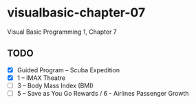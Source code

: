 # visualbasic-chapter-07
Visual Basic Programming 1, Chapter 7

## TODO
- [X] Guided Program – Scuba Expedition
- [X] 1 – IMAX Theatre
- [ ] 3 – Body Mass Index (BMI)
- [ ] 5 – Save as You Go Rewards / 6 - Airlines Passenger Growth
